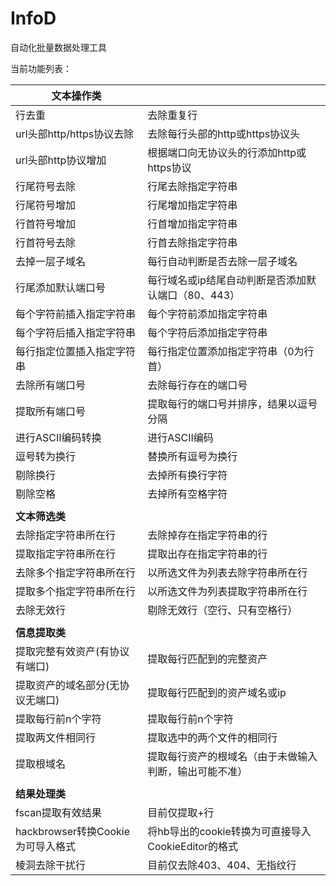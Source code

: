 # InfoD
自动化批量数据处理工具

当前功能列表：

| **文本操作类**                    |                                                        |
| --------------------------------- | ------------------------------------------------------ |
| 行去重                            | 去除重复行                                             |
| url头部http/https协议去除         | 去除每行头部的http或https协议头                        |
| url头部http协议增加               | 根据端口向无协议头的行添加http或https协议              |
| 行尾符号去除                      | 行尾去除指定字符串                                     |
| 行尾符号增加                      | 行尾增加指定字符串                                     |
| 行首符号增加                      | 行首增加指定字符串                                     |
| 行首符号去除                      | 行首去除指定字符串                                     |
| 去掉一层子域名                    | 每行自动判断是否去除一层子域名                         |
| 行尾添加默认端口号                | 每行域名或ip结尾自动判断是否添加默认端口（80、443）    |
| 每个字符前插入指定字符串          | 每个字符前添加指定字符串                               |
| 每个字符后插入指定字符串          | 每个字符后添加指定字符串                               |
| 每行指定位置插入指定字符串        | 每行指定位置添加指定字符串（0为行首）                  |
| 去除所有端口号                    | 去除每行存在的端口号                                   |
| 提取所有端口号                    | 提取每行的端口号并排序，结果以逗号分隔                 |
| 进行ASCII编码转换                 | 进行ASCII编码                                          |
| 逗号转为换行                      | 替换所有逗号为换行                                     |
| 剔除换行                          | 去掉所有换行字符                                       |
| 剔除空格                          | 去掉所有空格字符                                       |
|                                   |                                                        |
| **文本筛选类**                    |                                                        |
| 去除指定字符串所在行              | 去除掉存在指定字符串的行                               |
| 提取指定字符串所在行              | 提取出存在指定字符串的行                               |
| 去除多个指定字符串所在行          | 以所选文件为列表去除字符串所在行                       |
| 提取多个指定字符串所在行          | 以所选文件为列表提取字符串所在行                       |
| 去除无效行                        | 剔除无效行（空行、只有空格行）                         |
|                                   |                                                        |
| **信息提取类**                    |                                                        |
| 提取完整有效资产(有协议有端口)    | 提取每行匹配到的完整资产                               |
| 提取资产的域名部分(无协议无端口)  | 提取每行匹配到的资产域名或ip                           |
| 提取每行前n个字符                 | 提取每行前n个字符                                      |
| 提取两文件相同行                  | 提取选中的两个文件的相同行                             |
| 提取根域名                        | 提取每行资产的根域名（由于未做输入判断，输出可能不准） |
|                                   |                                                        |
| **结果处理类**                    |                                                        |
| fscan提取有效结果                 | 目前仅提取+行                                          |
| hackbrowser转换Cookie为可导入格式 | 将hb导出的cookie转换为可直接导入CookieEditor的格式     |
| 棱洞去除干扰行                    | 目前仅去除403、404、无指纹行                           |


